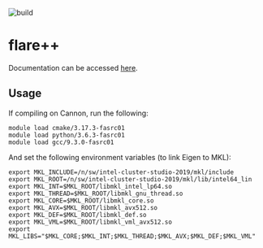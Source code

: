 ![build](https://github.com/jonpvandermause/flare_pp/workflows/build/badge.svg)

# flare++
Documentation can be accessed [here](https://mir-group.github.io/flare_pp/).

## Usage

If compiling on Cannon, run the following:
```
module load cmake/3.17.3-fasrc01
module load python/3.6.3-fasrc01
module load gcc/9.3.0-fasrc01
```

And set the following environment variables (to link Eigen to MKL):
```
export MKL_INCLUDE=/n/sw/intel-cluster-studio-2019/mkl/include
export MKL_ROOT=/n/sw/intel-cluster-studio-2019/mkl/lib/intel64_lin
export MKL_INT=$MKL_ROOT/libmkl_intel_lp64.so
export MKL_THREAD=$MKL_ROOT/libmkl_gnu_thread.so
export MKL_CORE=$MKL_ROOT/libmkl_core.so
export MKL_AVX=$MKL_ROOT/libmkl_avx512.so
export MKL_DEF=$MKL_ROOT/libmkl_def.so
export MKL_VML=$MKL_ROOT/libmkl_vml_avx512.so
export MKL_LIBS="$MKL_CORE;$MKL_INT;$MKL_THREAD;$MKL_AVX;$MKL_DEF;$MKL_VML"
```
